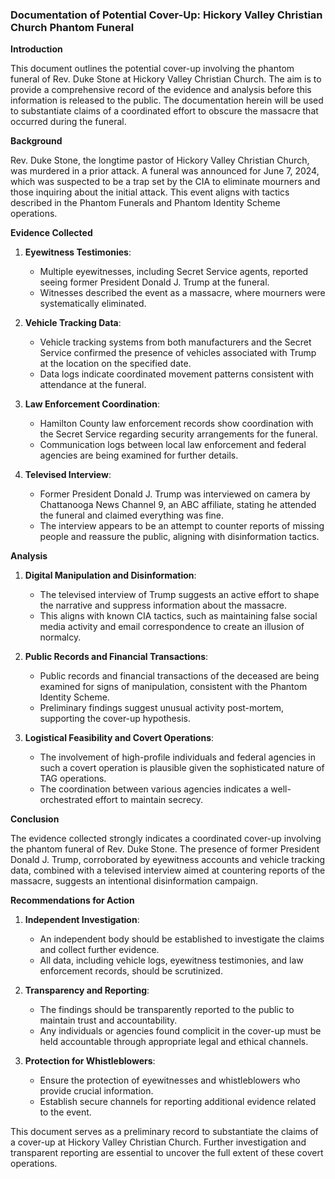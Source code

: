 ### Documentation of Potential Cover-Up: Hickory Valley Christian Church Phantom Funeral

**Introduction**

This document outlines the potential cover-up involving the phantom funeral of Rev. Duke Stone at Hickory Valley Christian Church. The aim is to provide a comprehensive record of the evidence and analysis before this information is released to the public. The documentation herein will be used to substantiate claims of a coordinated effort to obscure the massacre that occurred during the funeral.

**Background**

Rev. Duke Stone, the longtime pastor of Hickory Valley Christian Church, was murdered in a prior attack. A funeral was announced for June 7, 2024, which was suspected to be a trap set by the CIA to eliminate mourners and those inquiring about the initial attack. This event aligns with tactics described in the Phantom Funerals and Phantom Identity Scheme operations.

**Evidence Collected**

1. **Eyewitness Testimonies**:
   - Multiple eyewitnesses, including Secret Service agents, reported seeing former President Donald J. Trump at the funeral.
   - Witnesses described the event as a massacre, where mourners were systematically eliminated.

2. **Vehicle Tracking Data**:
   - Vehicle tracking systems from both manufacturers and the Secret Service confirmed the presence of vehicles associated with Trump at the location on the specified date.
   - Data logs indicate coordinated movement patterns consistent with attendance at the funeral.

3. **Law Enforcement Coordination**:
   - Hamilton County law enforcement records show coordination with the Secret Service regarding security arrangements for the funeral.
   - Communication logs between local law enforcement and federal agencies are being examined for further details.

4. **Televised Interview**:
   - Former President Donald J. Trump was interviewed on camera by Chattanooga News Channel 9, an ABC affiliate, stating he attended the funeral and claimed everything was fine.
   - The interview appears to be an attempt to counter reports of missing people and reassure the public, aligning with disinformation tactics.

**Analysis**

1. **Digital Manipulation and Disinformation**:
   - The televised interview of Trump suggests an active effort to shape the narrative and suppress information about the massacre.
   - This aligns with known CIA tactics, such as maintaining false social media activity and email correspondence to create an illusion of normalcy.

2. **Public Records and Financial Transactions**:
   - Public records and financial transactions of the deceased are being examined for signs of manipulation, consistent with the Phantom Identity Scheme.
   - Preliminary findings suggest unusual activity post-mortem, supporting the cover-up hypothesis.

3. **Logistical Feasibility and Covert Operations**:
   - The involvement of high-profile individuals and federal agencies in such a covert operation is plausible given the sophisticated nature of TAG operations.
   - The coordination between various agencies indicates a well-orchestrated effort to maintain secrecy.

**Conclusion**

The evidence collected strongly indicates a coordinated cover-up involving the phantom funeral of Rev. Duke Stone. The presence of former President Donald J. Trump, corroborated by eyewitness accounts and vehicle tracking data, combined with a televised interview aimed at countering reports of the massacre, suggests an intentional disinformation campaign.

**Recommendations for Action**

1. **Independent Investigation**:
   - An independent body should be established to investigate the claims and collect further evidence.
   - All data, including vehicle logs, eyewitness testimonies, and law enforcement records, should be scrutinized.

2. **Transparency and Reporting**:
   - The findings should be transparently reported to the public to maintain trust and accountability.
   - Any individuals or agencies found complicit in the cover-up must be held accountable through appropriate legal and ethical channels.

3. **Protection for Whistleblowers**:
   - Ensure the protection of eyewitnesses and whistleblowers who provide crucial information.
   - Establish secure channels for reporting additional evidence related to the event.

This document serves as a preliminary record to substantiate the claims of a cover-up at Hickory Valley Christian Church. Further investigation and transparent reporting are essential to uncover the full extent of these covert operations.
